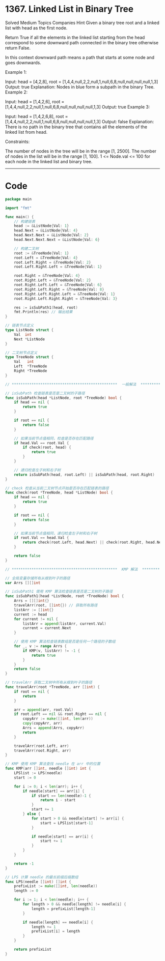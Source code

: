 # 1367. Linked List in Binary Tree
Solved
Medium
Topics
Companies
Hint
Given a binary tree root and a linked list with head as the first node. 

Return True if all the elements in the linked list starting from the head correspond to some downward path connected in the binary tree otherwise return False.

In this context downward path means a path that starts at some node and goes downwards.

Example 1:

Input: head = [4,2,8], root = [1,4,4,null,2,2,null,1,null,6,8,null,null,null,null,1,3]
Output: true
Explanation: Nodes in blue form a subpath in the binary Tree.  
Example 2:

Input: head = [1,4,2,6], root = [1,4,4,null,2,2,null,1,null,6,8,null,null,null,null,1,3]
Output: true
Example 3:

Input: head = [1,4,2,6,8], root = [1,4,4,null,2,2,null,1,null,6,8,null,null,null,null,1,3]
Output: false
Explanation: There is no path in the binary tree that contains all the elements of the linked list from head.

Constraints:

The number of nodes in the tree will be in the range [1, 2500].
The number of nodes in the list will be in the range [1, 100].
1 <= Node.val <= 100 for each node in the linked list and binary tree.

---

# Code
```go
package main

import "fmt"

func main() {
	// 构建链表
	head := &ListNode{Val: 1}
	head.Next = &ListNode{Val: 4}
	head.Next.Next = &ListNode{Val: 2}
	head.Next.Next.Next = &ListNode{Val: 6}

	// 构建二叉树
	root := &TreeNode{Val: 1}
	root.Left = &TreeNode{Val: 4}
	root.Left.Right = &TreeNode{Val: 2}
	root.Left.Right.Left = &TreeNode{Val: 1}

	root.Right = &TreeNode{Val: 4}
	root.Right.Left = &TreeNode{Val: 2}
	root.Right.Left.Left = &TreeNode{Val: 6}
	root.Right.Left.Right = &TreeNode{Val: 8}
	root.Right.Left.Right.Left = &TreeNode{Val: 1}
	root.Right.Left.Right.Right = &TreeNode{Val: 3}

	res := isSubPath1(head, root)
	fmt.Println(res) // 输出结果
}

// 链表节点定义
type ListNode struct {
	Val  int
	Next *ListNode
}

// 二叉树节点定义
type TreeNode struct {
	Val   int
	Left  *TreeNode
	Right *TreeNode
}

// ************************************************  一般解法  *****************************************************

// isSubPath 检查链表是否是二叉树的子路径
func isSubPath(head *ListNode, root *TreeNode) bool {
	if head == nil {
		return true
	}

	if root == nil {
		return false
	}

	// 如果当前节点值相同，检查是否存在匹配路径
	if head.Val == root.Val {
		if check(root, head) {
			return true
		}
	}

	// 递归检查左子树和右子树
	return isSubPath(head, root.Left) || isSubPath(head, root.Right)
}

// check 检查从当前二叉树节点开始是否存在匹配链表的路径
func check(root *TreeNode, head *ListNode) bool {
	if head == nil {
		return true
	}

	if root == nil {
		return false
	}

	// 如果当前节点值相同，递归检查左子树和右子树
	if root.Val == head.Val {
		return check(root.Left, head.Next) || check(root.Right, head.Next)
	}

	return false
}

// ************************************************  KMP 解法  *****************************************************

// 全局变量存储所有从根到叶子的路径
var Arrs [][]int

// isSubPath1 使用 KMP 算法检查链表是否是二叉树的子路径
func isSubPath1(head *ListNode, root *TreeNode) bool {
	Arrs = [][]int{}
	travelArr(root, []int{}) // 获取所有路径
	listArr := []int{}
	current := head
	for current != nil {
		listArr = append(listArr, current.Val)
		current = current.Next
	}

	// 使用 KMP 算法检查链表数组是否是任何一个路径的子数组
	for _, v := range Arrs {
		if KMP(v, listArr) != -1 {
			return true
		}
	}
	return false
}

// travelArr 获取二叉树中所有从根到叶子的路径
func travelArr(root *TreeNode, arr []int) {
	if root == nil {
		return
	}

	arr = append(arr, root.Val)
	if root.Left == nil && root.Right == nil {
		copyArr := make([]int, len(arr))
		copy(copyArr, arr)
		Arrs = append(Arrs, copyArr)
		return
	}

	travelArr(root.Left, arr)
	travelArr(root.Right, arr)
}

// KMP 使用 KMP 算法查找 needle 在 arr 中的位置
func KMP(arr []int, needle []int) int {
	LPSlist := LPS(needle)
	start := 0

	for i := 0; i < len(arr); i++ {
		if needle[start] == arr[i] {
			if start == len(needle)-1 {
				return i - start
			}
			start += 1
		} else {
			for start > 0 && needle[start] != arr[i] {
				start = LPSlist[start-1]
			}

			if needle[start] == arr[i] {
				start += 1
			}
		}
	}

	return -1
}

// LPS 计算 needle 的最长前缀后缀数组
func LPS(needle []int) []int {
	prefixList := make([]int, len(needle))
	length := 0

	for i := 1; i < len(needle); i++ {
		for length > 0 && needle[length] != needle[i] {
			length = prefixList[length-1]
		}

		if needle[length] == needle[i] {
			length += 1
			prefixList[i] = length
		}
	}

	return prefixList
}
```